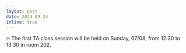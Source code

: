 ```yaml
---
layout: post 
date: 2024-09-24
inline: true 
--- 
```


🔥 The first TA class session will be held on Sunday, 07/08, from 12:30 to 13:30 in room 202.
